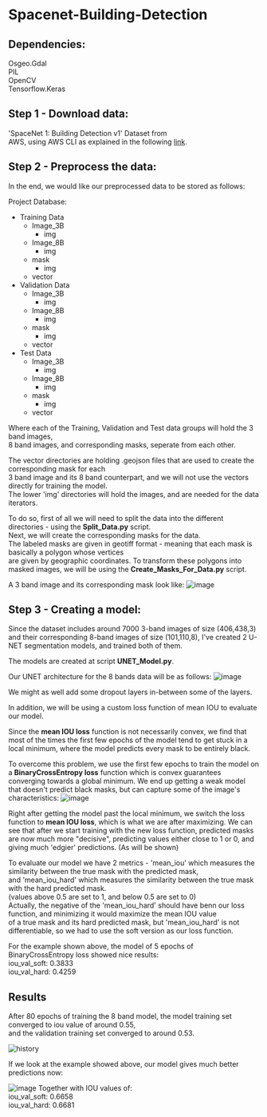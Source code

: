 # Spacenet-Building-Detection
## Dependencies:
Osgeo.Gdal\
PIL\
OpenCV\
Tensorflow.Keras

## Step 1 - Download data:
'SpaceNet 1: Building Detection v1' Dataset from\
AWS, using AWS CLI as explained in the following [link](https://spacenet.ai/spacenet-buildings-dataset-v1/).



## Step 2 - Preprocess the data:
In the end, we would like our preprocessed data to be stored as follows: 

Project Database:
- Training Data
  - Image_3B
    - img
  - Image_8B
    - img
  - mask
    - img
  - vector
- Validation Data
  - Image_3B
    - img
  - Image_8B
    - img
  - mask
    - img
  - vector
- Test Data
  - Image_3B
    - img
  - Image_8B
    - img
  - mask
    - img
  - vector

Where each of the Training, Validation and Test data groups will hold the 3 band images,\
8 band images, and corresponding masks, seperate from each other.

The vector directories are holding .geojson files that are used to create the corresponding mask for each\
3 band image and its 8 band counterpart, and we will not use the vectors directly for training the model.\
The lower 'img' directories will hold the images, and are needed for the data iterators.

To do so, first of all we will need to split the data into the different directories - using the **Split_Data.py** script.\
Next, we will create the corresponding masks for the data.\
The labeled masks are given in geotiff format - meaning that each mask is basically a polygon whose vertices\
are given by geographic coordinates. To transform these polygons into masked images, we will be using the **Create_Masks_For_Data.py** script.


A 3 band image and its corresponding mask look like:
![image](https://github.com/IdanC1s2/Spacenet-Building-Detection/blob/main/Images/Image%20and%20its%20true%20mask.png)

## Step 3 - Creating a model:
Since the dataset includes around 7000 3-band images of size (406,438,3) and their corresponding 8-band images of size (101,110,8),
I've created 2 U-NET segmentation models, and trained both of them.

The models are created at script **UNET_Model.py**.

Our UNET architecture for the 8 bands data will be as follows:
![image](https://github.com/IdanC1s2/Spacenet-Building-Detection/blob/main/Images/UNET%20Architecture%208B.jpg)

We might as well add some dropout layers in-between some of the layers.

In addition, we will be using a custom loss function of mean IOU to evaluate our model.

Since the **mean IOU loss** function is not necessarily convex, we find that most of the times the first few epochs of the model tend to get stuck in a local minimum,
where the model predicts every mask to be entirely black. 

To overcome this problem, we use the first few epochs to train the model on a **BinaryCrossEntropy loss** function which is convex guarantees converging towards a global minimum. We end up getting a weak model that doesn't predict black masks, but can capture some of the image's characteristics:
![image](https://github.com/IdanC1s2/Spacenet-Building-Detection/blob/main/Images/Masks_5_Epoch.png)

Right after getting the model past the local minimum, we switch the loss function to **mean IOU loss**, which is what we are after maximizing.
We can see that after we start training with the new loss function, predicted masks are now much more "decisive", predicting values either close to 1 or 0, and giving much 'edgier' predictions. (As will be shown)

To evaluate our model we have 2 metrics - 'mean_iou' which measures the similarity between the true mask with the predicted mask,\
and 'mean_iou_hard' which measures the similarity between the true mask with the hard predicted mask.\
(values above 0.5 are set to 1, and below 0.5 are set to 0)\
Actually, the negative of the 'mean_iou_hard' should have benn our loss function, and minimizing it would maximize the mean IOU value\
of a true mask and its hard predicted mask, but 'mean_iou_hard' is not differentiable, so we had to use the soft version as our loss function.

For the example shown above, the model of 5 epochs of BinaryCrossEntropy loss showed nice results:\
iou_val_soft: 0.3833\
iou_val_hard: 0.4259



## Results
After 80 epochs of training the 8 band model, the model training set converged to iou value of around 0.55,\
and the validation training set converged to around 0.53.

![history](https://github.com/IdanC1s2/Spacenet-Building-Detection/blob/main/Images/training%20curve%20-%20125%20epochs.png)

If we look at the example showed above, our model gives much better predictions now:

![image](https://github.com/IdanC1s2/Spacenet-Building-Detection/blob/main/Images/Masks_125_Epochs.png)
Together with IOU values of:\
iou_val_soft: 0.6658\
iou_val_hard: 0.6681

